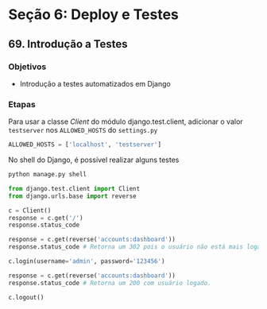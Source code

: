 # Seção 6: Deploy e Testes

## 69. Introdução a Testes

### Objetivos

* Introdução a testes automatizados em Django

### Etapas

Para usar a classe *Client* do módulo django.test.client, adicionar o valor `testserver` nos `ALLOWED_HOSTS` do `settings.py`

```Python
ALLOWED_HOSTS = ['localhost', 'testserver']
```

No shell do Django, é possível realizar alguns testes

```Bash
python manage.py shell
```

```Python
from django.test.client import Client
from django.urls.base import reverse

c = Client()
response = c.get('/')
response.status_code

response = c.get(reverse('accounts:dashboard'))
response.status_code # Retorna um 302 pois o usuário não está mais logado.

c.login(username='admin', password='123456')

response = c.get(reverse('accounts:dashboard'))
response.status_code # Retorna um 200 com usuário logado.

c.logout()
```
